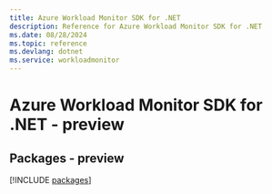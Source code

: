 ```yaml
---
title: Azure Workload Monitor SDK for .NET
description: Reference for Azure Workload Monitor SDK for .NET
ms.date: 08/28/2024
ms.topic: reference
ms.devlang: dotnet
ms.service: workloadmonitor
---
```

# Azure Workload Monitor SDK for .NET - preview
## Packages - preview
[!INCLUDE [packages](workload-monitor-index.md)]